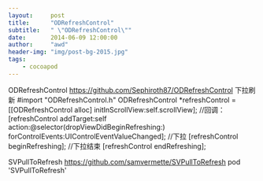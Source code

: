 ```yaml
---
layout:     post
title:      "ODRefreshControl"
subtitle:   " \"ODRefreshControl\""
date:       2014-06-09 12:00:00
author:     "awd"
header-img: "img/post-bg-2015.jpg"
tags:
    - cocoapod
---
```

ODRefreshControl
https://github.com/Sephiroth87/ODRefreshControl
下拉刷新
#import "ODRefreshControl.h"
ODRefreshControl *refreshControl = [[ODRefreshControl alloc] initInScrollView:self.scrollView];
//回调：
[refreshControl addTarget:self action:@selector(dropViewDidBeginRefreshing:) forControlEvents:UIControlEventValueChanged];
//下拉
[refreshControl beginRefreshing];
//下拉结束
[refreshControl endRefreshing];

SVPullToRefresh
https://github.com/samvermette/SVPullToRefresh
pod 'SVPullToRefresh'
